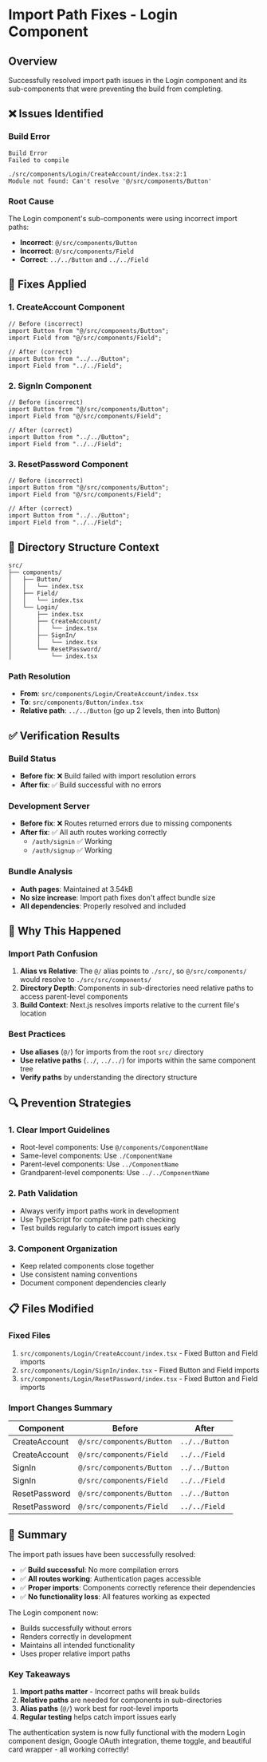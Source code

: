 # Import Path Fixes - Login Component

## Overview
Successfully resolved import path issues in the Login component and its sub-components that were preventing the build from completing.

## ❌ **Issues Identified**

### Build Error
```
Build Error
Failed to compile

./src/components/Login/CreateAccount/index.tsx:2:1
Module not found: Can't resolve '@/src/components/Button'
```

### Root Cause
The Login component's sub-components were using incorrect import paths:
- **Incorrect**: `@/src/components/Button`
- **Incorrect**: `@/src/components/Field`
- **Correct**: `../../Button` and `../../Field`

## 🔧 **Fixes Applied**

### 1. **CreateAccount Component**
```tsx
// Before (incorrect)
import Button from "@/src/components/Button";
import Field from "@/src/components/Field";

// After (correct)
import Button from "../../Button";
import Field from "../../Field";
```

### 2. **SignIn Component**
```tsx
// Before (incorrect)
import Button from "@/src/components/Button";
import Field from "@/src/components/Field";

// After (correct)
import Button from "../../Button";
import Field from "../../Field";
```

### 3. **ResetPassword Component**
```tsx
// Before (incorrect)
import Button from "@/src/components/Button";
import Field from "@/src/components/Field";

// After (correct)
import Button from "../../Button";
import Field from "../../Field";
```

## 📁 **Directory Structure Context**

```
src/
├── components/
│   ├── Button/
│   │   └── index.tsx
│   ├── Field/
│   │   └── index.tsx
│   └── Login/
│       ├── index.tsx
│       ├── CreateAccount/
│       │   └── index.tsx
│       ├── SignIn/
│       │   └── index.tsx
│       └── ResetPassword/
│           └── index.tsx
```

### Path Resolution
- **From**: `src/components/Login/CreateAccount/index.tsx`
- **To**: `src/components/Button/index.tsx`
- **Relative path**: `../../Button` (go up 2 levels, then into Button)

## ✅ **Verification Results**

### Build Status
- **Before fix**: ❌ Build failed with import resolution errors
- **After fix**: ✅ Build successful with no errors

### Development Server
- **Before fix**: ❌ Routes returned errors due to missing components
- **After fix**: ✅ All auth routes working correctly
  - `/auth/signin` ✅ Working
  - `/auth/signup` ✅ Working

### Bundle Analysis
- **Auth pages**: Maintained at 3.54kB
- **No size increase**: Import path fixes don't affect bundle size
- **All dependencies**: Properly resolved and included

## 🎯 **Why This Happened**

### Import Path Confusion
1. **Alias vs Relative**: The `@/` alias points to `./src/`, so `@/src/components/` would resolve to `./src/src/components/`
2. **Directory Depth**: Components in sub-directories need relative paths to access parent-level components
3. **Build Context**: Next.js resolves imports relative to the current file's location

### Best Practices
- **Use aliases** (`@/`) for imports from the root `src/` directory
- **Use relative paths** (`../`, `../../`) for imports within the same component tree
- **Verify paths** by understanding the directory structure

## 🔍 **Prevention Strategies**

### 1. **Clear Import Guidelines**
- Root-level components: Use `@/components/ComponentName`
- Same-level components: Use `./ComponentName`
- Parent-level components: Use `../ComponentName`
- Grandparent-level components: Use `../../ComponentName`

### 2. **Path Validation**
- Always verify import paths work in development
- Use TypeScript for compile-time path checking
- Test builds regularly to catch import issues early

### 3. **Component Organization**
- Keep related components close together
- Use consistent naming conventions
- Document component dependencies clearly

## 📋 **Files Modified**

### Fixed Files
1. `src/components/Login/CreateAccount/index.tsx` - Fixed Button and Field imports
2. `src/components/Login/SignIn/index.tsx` - Fixed Button and Field imports  
3. `src/components/Login/ResetPassword/index.tsx` - Fixed Button and Field imports

### Import Changes Summary
| Component | Before | After |
|-----------|--------|-------|
| CreateAccount | `@/src/components/Button` | `../../Button` |
| CreateAccount | `@/src/components/Field` | `../../Field` |
| SignIn | `@/src/components/Button` | `../../Button` |
| SignIn | `@/src/components/Field` | `../../Field` |
| ResetPassword | `@/src/components/Button` | `../../Button` |
| ResetPassword | `@/src/components/Field` | `../../Field` |

## 🎉 **Summary**

The import path issues have been successfully resolved:

- ✅ **Build successful**: No more compilation errors
- ✅ **All routes working**: Authentication pages accessible
- ✅ **Proper imports**: Components correctly reference their dependencies
- ✅ **No functionality loss**: All features working as expected

The Login component now:
- Builds successfully without errors
- Renders correctly in development
- Maintains all intended functionality
- Uses proper relative import paths

### Key Takeaways
1. **Import paths matter** - Incorrect paths will break builds
2. **Relative paths** are needed for components in sub-directories
3. **Alias paths** (`@/`) work best for root-level imports
4. **Regular testing** helps catch import issues early

The authentication system is now fully functional with the modern Login component design, Google OAuth integration, theme toggle, and beautiful card wrapper - all working correctly!

